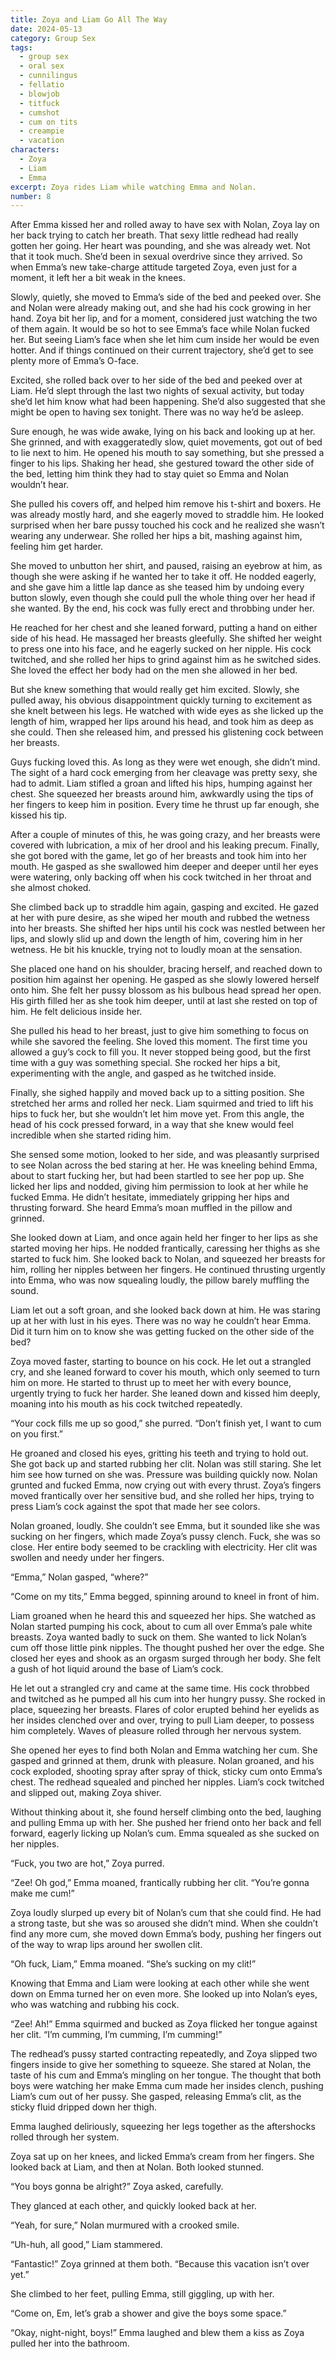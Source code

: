 ```yaml
---
title: Zoya and Liam Go All The Way
date: 2024-05-13
category: Group Sex
tags:
  - group sex
  - oral sex
  - cunnilingus
  - fellatio
  - blowjob
  - titfuck
  - cumshot
  - cum on tits
  - creampie
  - vacation
characters:
  - Zoya
  - Liam
  - Emma
excerpt: Zoya rides Liam while watching Emma and Nolan.
number: 8
---
```


After Emma kissed her and rolled away to have sex with Nolan, Zoya lay on her back trying to catch her breath. That sexy little redhead had really gotten her going. Her heart was pounding, and she was already wet. Not that it took much. She’d been in sexual overdrive since they arrived. So when Emma’s new take-charge attitude targeted Zoya, even just for a moment, it left her a bit weak in the knees.

Slowly, quietly, she moved to Emma’s side of the bed and peeked over. She and Nolan were already making out, and she had his cock growing in her hand. Zoya bit her lip, and for a moment, considered just watching the two of them again. It would be so hot to see Emma’s face while Nolan fucked her. But seeing Liam’s face when she let him cum inside her would be even hotter. And if things continued on their current trajectory, she’d get to see plenty more of Emma’s O-face.

Excited, she rolled back over to her side of the bed and peeked over at Liam. He’d slept through the last two nights of sexual activity, but today she’d let him know what had been happening. She’d also suggested that she might be open to having sex tonight. There was no way he’d be asleep.

Sure enough, he was wide awake, lying on his back and looking up at her. She grinned, and with exaggeratedly slow, quiet movements, got out of bed to lie next to him. He opened his mouth to say something, but she pressed a finger to his lips. Shaking her head, she gestured toward the other side of the bed, letting him think they had to stay quiet so Emma and Nolan wouldn’t hear.

She pulled his covers off, and helped him remove his t-shirt and boxers. He was already mostly hard, and she eagerly moved to straddle him. He looked surprised when her bare pussy touched his cock and he realized she wasn’t wearing any underwear. She rolled her hips a bit, mashing against him, feeling him get harder.

She moved to unbutton her shirt, and paused, raising an eyebrow at him, as though she were asking if he wanted her to take it off. He nodded eagerly, and she gave him a little lap dance as she teased him by undoing every button slowly, even though she could pull the whole thing over her head if she wanted. By the end, his cock was fully erect and throbbing under her.

He reached for her chest and she leaned forward, putting a hand on either side of his head. He massaged her breasts gleefully. She shifted her weight to press one into his face, and he eagerly sucked on her nipple. His cock twitched, and she rolled her hips to grind against him as he switched sides. She loved the effect her body had on the men she allowed in her bed.

But she knew something that would really get him excited. Slowly, she pulled away, his obvious disappointment quickly turning to excitement as she knelt between his legs. He watched with wide eyes as she licked up the length of him, wrapped her lips around his head, and took him as deep as she could. Then she released him, and pressed his glistening cock between her breasts.

Guys fucking loved this. As long as they were wet enough, she didn’t mind. The sight of a hard cock emerging from her cleavage was pretty sexy, she had to admit. Liam stifled a groan and lifted his hips, humping against her chest. She squeezed her breasts around him, awkwardly using the tips of her fingers to keep him in position. Every time he thrust up far enough, she kissed his tip.

After a couple of minutes of this, he was going crazy, and her breasts were covered with lubrication, a mix of her drool and his leaking precum. Finally, she got bored with the game, let go of her breasts and took him into her mouth. He gasped as she swallowed him deeper and deeper until her eyes were watering, only backing off when his cock twitched in her throat and she almost choked.

She climbed back up to straddle him again, gasping and excited. He gazed at her with pure desire, as she wiped her mouth and rubbed the wetness into her breasts. She shifted her hips until his cock was nestled between her lips, and slowly slid up and down the length of him, covering him in her wetness. He bit his knuckle, trying not to loudly moan at the sensation.

She placed one hand on his shoulder, bracing herself, and reached down to position him against her opening. He gasped as she slowly lowered herself onto him. She felt her pussy blossom as his bulbous head spread her open. His girth filled her as she took him deeper, until at last she rested on top of him. He felt delicious inside her.

She pulled his head to her breast, just to give him something to focus on while she savored the feeling. She loved this moment. The first time you allowed a guy’s cock to fill you. It never stopped being good, but the first time with a guy was something special. She rocked her hips a bit, experimenting with the angle, and gasped as he twitched inside.

Finally, she sighed happily and moved back up to a sitting position. She stretched her arms and rolled her neck. Liam squirmed and tried to lift his hips to fuck her, but she wouldn’t let him move yet. From this angle, the head of his cock pressed forward, in a way that she knew would feel incredible when she started riding him.

She sensed some motion, looked to her side, and was pleasantly surprised to see Nolan across the bed staring at her. He was kneeling behind Emma, about to start fucking her, but had been startled to see her pop up. She licked her lips and nodded, giving him permission to look at her while he fucked Emma. He didn’t hesitate, immediately gripping her hips and thrusting forward. She heard Emma’s moan muffled in the pillow and grinned.

She looked down at Liam, and once again held her finger to her lips as she started moving her hips. He nodded frantically, caressing her thighs as she started to fuck him. She looked back to Nolan, and squeezed her breasts for him, rolling her nipples between her fingers. He continued thrusting urgently into Emma, who was now squealing loudly, the pillow barely muffling the sound.

Liam let out a soft groan, and she looked back down at him. He was staring up at her with lust in his eyes. There was no way he couldn’t hear Emma. Did it turn him on to know she was getting fucked on the other side of the bed?

Zoya moved faster, starting to bounce on his cock. He let out a strangled cry, and she leaned forward to cover his mouth, which only seemed to turn him on more. He started to thrust up to meet her with every bounce, urgently trying to fuck her harder. She leaned down and kissed him deeply, moaning into his mouth as his cock twitched repeatedly.

“Your cock fills me up so good,” she purred. “Don’t finish yet, I want to cum on you first.”

He groaned and closed his eyes, gritting his teeth and trying to hold out. She got back up and started rubbing her clit. Nolan was still staring. She let him see how turned on she was. Pressure was building quickly now. Nolan grunted and fucked Emma, now crying out with every thrust. Zoya’s fingers moved frantically over her sensitive bud, and she rolled her hips, trying to press Liam’s cock against the spot that made her see colors.

Nolan groaned, loudly. She couldn’t see Emma, but it sounded like she was sucking on her fingers, which made Zoya’s pussy clench. Fuck, she was so close. Her entire body seemed to be crackling with electricity. Her clit was swollen and needy under her fingers.

“Emma,” Nolan gasped, “where?”

“Come on my tits,” Emma begged, spinning around to kneel in front of him.

Liam groaned when he heard this and squeezed her hips. She watched as Nolan started pumping his cock, about to cum all over Emma’s pale white breasts. Zoya wanted badly to suck on them. She wanted to lick Nolan’s cum off those little pink nipples. The thought pushed her over the edge. She closed her eyes and shook as an orgasm surged through her body. She felt a gush of hot liquid around the base of Liam’s cock.

He let out a strangled cry and came at the same time. His cock throbbed and twitched as he pumped all his cum into her hungry pussy. She rocked in place, squeezing her breasts. Flares of color erupted behind her eyelids as her insides clenched over and over, trying to pull Liam deeper, to possess him completely. Waves of pleasure rolled through her nervous system.

She opened her eyes to find both Nolan and Emma watching her cum. She gasped and grinned at them, drunk with pleasure. Nolan groaned, and his cock exploded, shooting spray after spray of thick, sticky cum onto Emma’s chest. The redhead squealed and pinched her nipples. Liam’s cock twitched and slipped out, making Zoya shiver.

Without thinking about it, she found herself climbing onto the bed, laughing and pulling Emma up with her. She pushed her friend onto her back and fell forward, eagerly licking up Nolan’s cum. Emma squealed as she sucked on her nipples.

“Fuck, you two are hot,” Zoya purred.

“Zee! Oh god,” Emma moaned, frantically rubbing her clit. “You’re gonna make me cum!”

Zoya loudly slurped up every bit of Nolan’s cum that she could find. He had a strong taste, but she was so aroused she didn’t mind. When she couldn’t find any more cum, she moved down Emma’s body, pushing her fingers out of the way to wrap lips around her swollen clit.

“Oh fuck, Liam,” Emma moaned. “She’s sucking on my clit!”

Knowing that Emma and Liam were looking at each other while she went down on Emma turned her on even more. She looked up into Nolan’s eyes, who was watching and rubbing his cock.

“Zee! Ah!” Emma squirmed and bucked as Zoya flicked her tongue against her clit. “I’m cumming, I’m cumming, I’m cumming!”

The redhead’s pussy started contracting repeatedly, and Zoya slipped two fingers inside to give her something to squeeze. She stared at Nolan, the taste of his cum and Emma’s mingling on her tongue. The thought that both boys were watching her make Emma cum made her insides clench, pushing Liam’s cum out of her pussy. She gasped, releasing Emma’s clit, as the sticky fluid dripped down her thigh.

Emma laughed deliriously, squeezing her legs together as the aftershocks rolled through her system.

Zoya sat up on her knees, and licked Emma’s cream from her fingers. She looked back at Liam, and then at Nolan. Both looked stunned.

“You boys gonna be alright?” Zoya asked, carefully.

They glanced at each other, and quickly looked back at her.

“Yeah, for sure,” Nolan murmured with a crooked smile.

“Uh-huh, all good,” Liam stammered.

“Fantastic!” Zoya grinned at them both. “Because this vacation isn’t over yet.”

She climbed to her feet, pulling Emma, still giggling, up with her.

“Come on, Em, let’s grab a shower and give the boys some space.”

“Okay, night-night, boys!” Emma laughed and blew them a kiss as Zoya pulled her into the bathroom.
